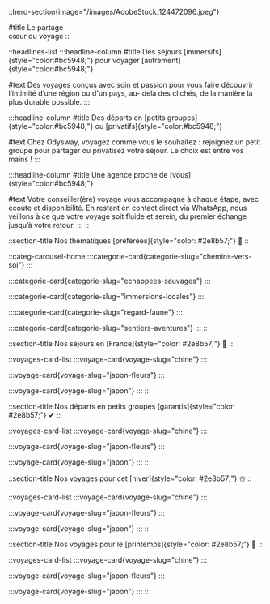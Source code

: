 ::hero-section{image="/images/AdobeStock_124472096.jpeg"}

#title
Le partage <br> cœur du voyage
::

::headlines-list
  :::headline-column
  #title
  Des séjours [immersifs]{style="color:#bc5948;"} pour voyager [autrement]{style="color:#bc5948;"}
  
  #text
  Des voyages conçus avec soin et passion pour vous faire découvrir l’intimité d’une région ou d'un pays, au- delà des clichés, de la manière la plus durable possible.
  :::

  :::headline-column
  #title
  Des départs en [petits groupes]{style="color:#bc5948;"} ou [privatifs]{style="color:#bc5948;"}
  
  #text
  Chez Odysway, voyagez comme vous le souhaitez : rejoignez un petit groupe pour partager ou privatisez votre séjour. Le choix est entre vos mains !
  :::

  :::headline-column
  #title
  Une agence proche de [vous]{style="color:#bc5948;"}
  
  #text
  Votre conseiller(ère) voyage vous accompagne à chaque étape, avec écoute et disponibilité. En restant en contact direct via WhatsApp, nous veillons à ce que votre voyage soit fluide et serein, du premier échange jusqu’à votre retour.
  :::
::

::section-title
Nos thématiques [préférées]{style="color: #2e8b57;"} 🫶
::

::categ-carousel-home
  :::categorie-card{categorie-slug="chemins-vers-soi"}
  :::

  :::categorie-card{categorie-slug="echappees-sauvages"}
  :::

  :::categorie-card{categorie-slug="immersions-locales"}
  :::

  :::categorie-card{categorie-slug="regard-faune"}
  :::

  :::categorie-card{categorie-slug="sentiers-aventures"}
  :::
::

::section-title
Nos séjours en [France]{style="color: #2e8b57;"} 🚞
::

::voyages-card-list
  :::voyage-card{voyage-slug="chine"}
  :::

  :::voyage-card{voyage-slug="japon-fleurs"}
  :::

  :::voyage-card{voyage-slug="japon"}
  :::
::

::section-title
Nos départs en petits groupes [garantis]{style="color: #2e8b57;"} ✔
::

::voyages-card-list
  :::voyage-card{voyage-slug="chine"}
  :::

  :::voyage-card{voyage-slug="japon-fleurs"}
  :::

  :::voyage-card{voyage-slug="japon"}
  :::
::

::section-title
Nos voyages pour cet [hiver]{style="color: #2e8b57;"} ☃️
::

::voyages-card-list
  :::voyage-card{voyage-slug="chine"}
  :::

  :::voyage-card{voyage-slug="japon-fleurs"}
  :::

  :::voyage-card{voyage-slug="japon"}
  :::
::

::section-title
Nos voyages pour le [printemps]{style="color: #2e8b57;"} 🌱
::

::voyages-card-list
  :::voyage-card{voyage-slug="chine"}
  :::

  :::voyage-card{voyage-slug="japon-fleurs"}
  :::

  :::voyage-card{voyage-slug="japon"}
  :::
::
